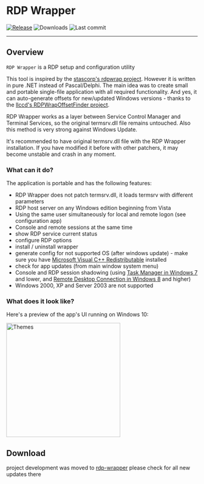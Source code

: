 # RDP Wrapper
[![Release](https://img.shields.io/github/v/release/sergiye/rdpWrapper?style=for-the-badge)](https://github.com/sergiye/rdpWrapper/releases/latest)
![Downloads](https://img.shields.io/github/downloads/sergiye/rdpWrapper/total?style=for-the-badge&color=ff4f42)
![Last commit](https://img.shields.io/github/last-commit/sergiye/rdpWrapper?style=for-the-badge&color=00AD00)

----

## Overview

`RDP Wrapper` is a RDP setup and configuration utility

This tool is inspired by the [stascorp's rdpwrap project](https://github.com/stascorp/rdpwrap).
However it is written in pure .NET instead of Pascal/Delphi.
The main idea was to create small and portable single-file application with all required functionality.
And yes, it can auto-generate offsets for new/updated Windows versions - thanks to the [llccd's RDPWrapOffsetFinder project](https://github.com/llccd/RDPWrapOffsetFinder).

RDP Wrapper works as a layer between Service Control Manager and Terminal Services, so the original termsrv.dll file remains untouched. Also this method is very strong against Windows Update.

It's recommended to have original termsrv.dll file with the RDP Wrapper installation. If you have modified it before with other patchers, it may become unstable and crash in any moment.

### What can it do?

The application is portable and has the following features:
 - RDP Wrapper does not patch termsrv.dll, it loads termsrv with different parameters
 - RDP host server on any Windows edition beginning from Vista
 - Using the same user simultaneously for local and remote logon (see configuration app)
 - Console and remote sessions at the same time
 - show RDP service current status
 - configure RDP options
 - install / uninstall wrapper
 - generate config for not supported OS (after windows update) - make sure you have [Microsoft Visual C++ Redistributable](https://learn.microsoft.com/en-us/cpp/windows/latest-supported-vc-redist?view=msvc-170#visual-studio-2015-2017-2019-and-2022) installed
 - check for app updates (from main window system menu)
 - Console and RDP session shadowing (using [Task Manager in Windows 7](http://cdn.freshdesk.com/data/helpdesk/attachments/production/1009641577/original/remote_control.png?1413476051) and lower, and [Remote Desktop Connection in Windows 8](http://woshub.com/rds-shadow-how-to-connect-to-a-user-session-in-windows-server-2012-r2/) and higher)
 - Windows 2000, XP and Server 2003 are not supported

### What does it look like?

Here's a preview of the app's UI running on Windows 10:

[<img src="https://github.com/sergiye/rdpWrapper/raw/master/preview.png" alt="Themes" width="300"/>](https://raw.githubusercontent.com/sergiye/rdpWrapper/master/preview.png)


## Download

project development was moved to [rdp-wrapper](https://github.com/rdp-wrapper/rdpWrapper) please check for all new updates there
